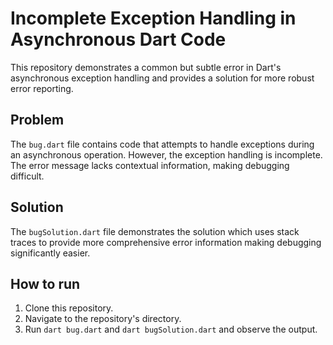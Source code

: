 # Incomplete Exception Handling in Asynchronous Dart Code

This repository demonstrates a common but subtle error in Dart's asynchronous exception handling and provides a solution for more robust error reporting.

## Problem

The `bug.dart` file contains code that attempts to handle exceptions during an asynchronous operation.  However, the exception handling is incomplete.  The error message lacks contextual information, making debugging difficult.

## Solution

The `bugSolution.dart` file demonstrates the solution which uses stack traces to provide more comprehensive error information making debugging significantly easier.

## How to run

1. Clone this repository.
2. Navigate to the repository's directory.
3. Run `dart bug.dart` and `dart bugSolution.dart` and observe the output.